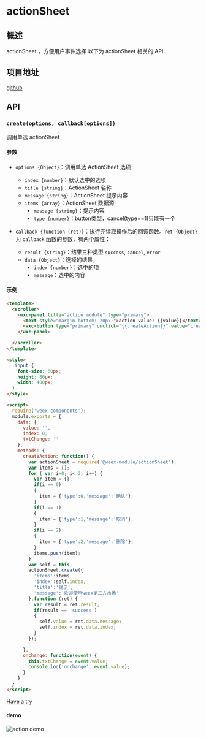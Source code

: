 # actionSheet


## 概述

actionSheet ，方便用户事件选择 以下为 actionSheet 相关的 API

## 项目地址
[github](https://github.com/weex-plugins/weex-actionSheet)

## API
### `create(options, callback[options])`

调用单选 actionSheet

#### 参数

- `options {Object}`：调用单选 ActionSheet 选项
  - `index {number}`：默认选中的选项
  - `title {string}`：ActionSheet 名称
  - `message {string}`：ActionSheet 提示内容
  - `items {array}`：ActionSheet 数据源
      - `message {string}`：提示内容
      - `type {number}`：button类型，cancel(type==1)只能有一个

- `callback {function (ret)}`：执行完读取操作后的回调函数。`ret {Object}` 为 `callback` 函数的参数，有两个属性：
  - `result {string}`：结果三种类型 `success`, `cancel`, `error`
  - `data {Object}`：选择的结果。
     - `index {number}`：选中的项
     - `message`：选中的内容

#### 示例

```html
<template>
  <scroller>
    <wxc-panel title="action module" type="primary">
      <text style="margin-bottom: 20px;">action value: {{value}}</text>
      <wxc-button type="primary" onclick="{{createAction}}" value="create action" style="margin-bottom: 20px;"></wxc-button>
    </wxc-panel>

  </scroller>
</template>

<style>
  .input {
    font-size: 60px;
    height: 80px;
    width: 400px;
  }
</style>

<script>
  require('weex-components');
  module.exports = {
    data: {
      value: '',
      index: 0,
      txtChange: ''
    },
    methods: {
      createAction: function() {
        var actionSheet = require('@weex-module/actionSheet');
        var items = [];
        for ( var i=0; i< 3; i++) {
          var item = {};
          if(i == 0)
          {
            item = {'type':0,'message':'确认'};
          }
          if(i == 1)
          {
            item = {'type':1,'message':'取消'};
          }
          if(i == 2)
          {
            item = {'type':2,'message':'删除'};
          }
          items.push(item);
        }
        var self = this;
        actionSheet.create({
          'items':items,
          'index':self.index,
          'title':'提示',
          'message':'欢迎使用weex第三方市场'
        },function (ret) {
          var result = ret.result;
          if(result == 'success')
          {
            self.value = ret.data.message;
            self.index = ret.data.index;
          }
        });

      },
      onchange: function(event) {
        this.txtChange = event.value;
        console.log('onchange', event.value);
      }
    }
  }
</script>
```

[Have a try](http://dotwe.org/c3856e6035fce2f8511a021a5360d3da)

#### demo
![action demo](https://github.com/weexteam/weex-plugins/blob/master/weex-plugin-actionsheet/doc/1.gif?raw=true)